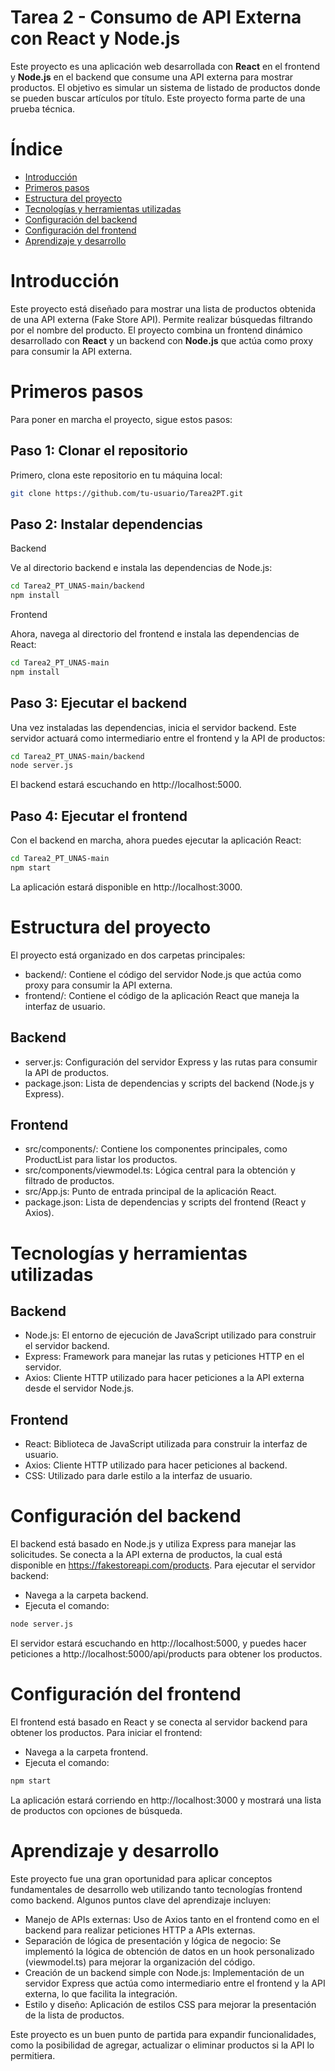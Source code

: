 # Tarea 2 - Consumo de API Externa con React y Node.js

Este proyecto es una aplicación web desarrollada con **React** en el frontend y **Node.js** en el backend que consume una API externa para mostrar productos. El objetivo es simular un sistema de listado de productos donde se pueden buscar artículos por título. Este proyecto forma parte de una prueba técnica.

# Índice

- [Introducción](#introducción)
- [Primeros pasos](#primeros-pasos)
- [Estructura del proyecto](#estructura-del-proyecto)
- [Tecnologías y herramientas utilizadas](#tecnologías-y-herramientas-utilizadas)
- [Configuración del backend](#configuración-del-backend)
- [Configuración del frontend](#configuración-del-frontend)
- [Aprendizaje y desarrollo](#aprendizaje-y-desarrollo)

# Introducción

Este proyecto está diseñado para mostrar una lista de productos obtenida de una API externa (Fake Store API). Permite realizar búsquedas filtrando por el nombre del producto. El proyecto combina un frontend dinámico desarrollado con **React** y un backend con **Node.js** que actúa como proxy para consumir la API externa.

# Primeros pasos

Para poner en marcha el proyecto, sigue estos pasos:

## Paso 1: Clonar el repositorio

Primero, clona este repositorio en tu máquina local:

```bash
git clone https://github.com/tu-usuario/Tarea2PT.git
```

## Paso 2: Instalar dependencias

Backend

Ve al directorio backend e instala las dependencias de Node.js:

```bash
cd Tarea2_PT_UNAS-main/backend
npm install
```

Frontend

Ahora, navega al directorio del frontend e instala las dependencias de React:

```bash
cd Tarea2_PT_UNAS-main
npm install
```

## Paso 3: Ejecutar el backend

Una vez instaladas las dependencias, inicia el servidor backend. Este servidor actuará como intermediario entre el frontend y la API de productos:

```bash
cd Tarea2_PT_UNAS-main/backend
node server.js
```

El backend estará escuchando en http://localhost:5000.

## Paso 4: Ejecutar el frontend

Con el backend en marcha, ahora puedes ejecutar la aplicación React:

```bash
cd Tarea2_PT_UNAS-main
npm start
```

La aplicación estará disponible en http://localhost:3000.

# Estructura del proyecto

El proyecto está organizado en dos carpetas principales:

- backend/: Contiene el código del servidor Node.js que actúa como proxy para consumir la API externa.
- frontend/: Contiene el código de la aplicación React que maneja la interfaz de usuario.

## Backend

- server.js: Configuración del servidor Express y las rutas para consumir la API de productos.
- package.json: Lista de dependencias y scripts del backend (Node.js y Express).

## Frontend

- src/components/: Contiene los componentes principales, como ProductList para listar los productos.
- src/components/viewmodel.ts: Lógica central para la obtención y filtrado de productos.
- src/App.js: Punto de entrada principal de la aplicación React.
- package.json: Lista de dependencias y scripts del frontend (React y Axios).

# Tecnologías y herramientas utilizadas

## Backend

- Node.js: El entorno de ejecución de JavaScript utilizado para construir el servidor backend.
- Express: Framework para manejar las rutas y peticiones HTTP en el servidor.
- Axios: Cliente HTTP utilizado para hacer peticiones a la API externa desde el servidor Node.js.

## Frontend

- React: Biblioteca de JavaScript utilizada para construir la interfaz de usuario.
- Axios: Cliente HTTP utilizado para hacer peticiones al backend.
- CSS: Utilizado para darle estilo a la interfaz de usuario.

# Configuración del backend

El backend está basado en Node.js y utiliza Express para manejar las solicitudes. Se conecta a la API externa de productos, la cual está disponible en https://fakestoreapi.com/products. Para ejecutar el servidor backend:

- Navega a la carpeta backend.
- Ejecuta el comando:

```bash
node server.js
```

El servidor estará escuchando en http://localhost:5000, y puedes hacer peticiones a http://localhost:5000/api/products para obtener los productos.

# Configuración del frontend

El frontend está basado en React y se conecta al servidor backend para obtener los productos. Para iniciar el frontend:

- Navega a la carpeta frontend.
- Ejecuta el comando:

```bash
npm start
```

La aplicación estará corriendo en http://localhost:3000 y mostrará una lista de productos con opciones de búsqueda.

# Aprendizaje y desarrollo

Este proyecto fue una gran oportunidad para aplicar conceptos fundamentales de desarrollo web utilizando tanto tecnologías frontend como backend. Algunos puntos clave del aprendizaje incluyen:

- Manejo de APIs externas: Uso de Axios tanto en el frontend como en el backend para realizar peticiones HTTP a APIs externas.
- Separación de lógica de presentación y lógica de negocio: Se implementó la lógica de obtención de datos en un hook personalizado (viewmodel.ts) para mejorar la organización del código.
- Creación de un backend simple con Node.js: Implementación de un servidor Express que actúa como intermediario entre el frontend y la API externa, lo que facilita la integración.
- Estilo y diseño: Aplicación de estilos CSS para mejorar la presentación de la lista de productos.

Este proyecto es un buen punto de partida para expandir funcionalidades, como la posibilidad de agregar, actualizar o eliminar productos si la API lo permitiera.

